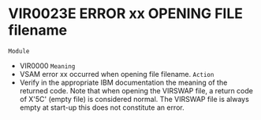 # VIR0023E ERROR xx OPENING FILE filename
`Module`
- VIR0000
`Meaning`
- VSAM error xx occurred when opening file filename.
`Action`
- Verify in the appropriate IBM documentation the meaning of the returned code. Note that when opening the VIRSWAP file, a return code of X'5C' (empty file) is considered normal. The VIRSWAP file is always empty at start-up this does not constitute an error.
